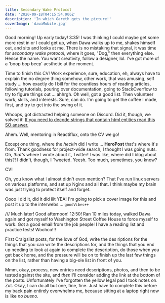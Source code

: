 ```yaml
---
title: Secondary Wake Protocol
date: '2020-09-18T04:15:54.906Z'
description: 'In which Gareth gets the picture!'
coverImage: 'dawaMobile.jpg'
---
```


Good morning! Up early today! 3:35! I was thinking I could maybe get some more rest in or I could get up, when Dawa walks up to me, shakes himself out, and sits and looks at me. There is no mistaking that signal, it was time for _secondary wake protocol,_ where it goes, "Dog," then everything else. Hence the name. You want creativity, follow a designer, lol. I've got more of a 'boop bop beep' aesthetic at the moment.

Time to finish this CV! Work experience, sure, education, eh, always have to explain the no degree thing somehow, other work, that was amusing, self study ... how exactly do I bill for the countless hours of reading articles, following tutorials, pouring over documentation, going to StackOverflow to try to figure things out ... ahhrgh. Oh well, got a good list. Then volunteer work, skills, and interests. Sure, can do. I'm going to get the coffee I made, first, and try to get into the swing of it.

Whoops, got distracted helping someone on Discord. Did it, though, we solved it! [If you need to decode strings that contain html entities read this SO answer.](https://stackoverflow.com/a/57480647)

Ahem. Well, mentoring in Reactiflux, onto the CV we go!

Except one thing, where the _heckin_ did I write ... **HeroPost** that's where it's from. Thank goodness for project-wide search, I thought I was going nuts. Oh, _that's_ where I wrote about it, Twitter! I was like, where did I blog about this?! I didn't, though, I Tweeted. Yeesh. Too much, sometimes, you know?

CV!

Oh, you know what I almost didn't even mention? That I've run linux servers on various platforms, and set up Nginx and all that. I think maybe my brain was just trying to protect itself and forget.

Oooo I did it, did it did iiit YEA! I'm going to pick a cover image for this and post it up to the interwebs ... `goodVibes++`

/// Much later! Good afternoon! 12:50! Ran 10 miles today, walked Dawa again and got myself to Washington Street Coffee House to force myself to work. Got a good email from the job people! I have a reading list and practice tests! Woohoo!!!

First Craigslist posts, for the love of God, write the des riptions for the things that you can write the descriptions for, and the things that you end up needing to look at again to complete the description, do those when you get back home, and the pressure will be on to finish up the last few things on the list, rather than having a big-ole list in front of you.

Mmm, okay, process, new entries need descriptions, photos, and then to be tested against the site, and _then_ I'll consider adding the link at the bottom of the posts. Unfortunately I've forgotten the yellow legal pad I took notes on. Zut. Okay, I can do all but one, fine, fine. Just have to complete this before my back pain entirely overwhelms me, because sitting at a laptop right now is like _no bueno._
